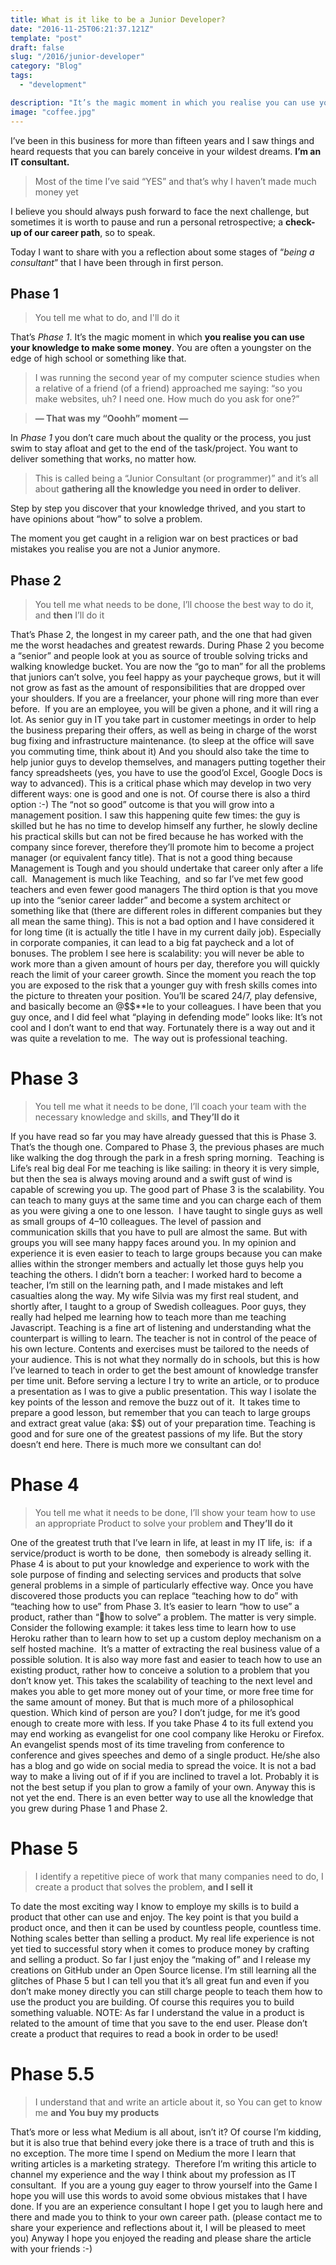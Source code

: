 ```yaml
---
title: What is it like to be a Junior Developer?
date: "2016-11-25T06:21:37.121Z"
template: "post"
draft: false
slug: "/2016/junior-developer"
category: "Blog"
tags:
  - "development"

description: "It’s the magic moment in which you realise you can use your knowledge to make some money."
image: "coffee.jpg"
---
```


I’ve been in this business for more than fifteen years and I saw things and heard requests that you can barely conceive in your wildest dreams. 
**I’m an IT consultant.**

> Most of the time I’ve said “YES”
> and that’s why I haven’t made much money yet

I believe you should always push forward to face the next challenge, but sometimes it is worth to pause and run a personal retrospective; a **check-up of our career path**, so to speak.

Today I want to share with you a reflection about some stages of “_being a consultant_” that I have been through in first person.

## Phase 1

> You tell me what to do,
> and I'll do it

That’s _Phase 1_. It’s the magic moment in which **you realise you can use your knowledge to make some money**. You are often a youngster on the edge of high school or something like that.

> I was running the second year of my computer science studies when a relative of a friend (of a friend) approached me saying: “so you make websites, uh? I need one. How much do you ask for one?”

> **— That was my “Ooohh” moment —**

In _Phase 1_ you don’t care much about the quality or the process, you just swim to stay afloat and get to the end of the task/project. You want to deliver something that works, no matter how.

>This is called being a “Junior Consultant (or programmer)” and it’s all about **gathering all the knowledge you need in order to deliver**.

Step by step you discover that your knowledge thrived, and you start to have opinions about “how” to solve a problem.

The moment you get caught in a religion war on best practices or bad mistakes you realise you are not a Junior anymore.

## Phase 2

> You tell me what needs to be done, 
> I’ll choose the best way to do it, 
> and **then** I’ll do it

That’s Phase 2, the longest in my career path, and the one that had given me the worst headaches and greatest rewards. During Phase 2 you become a “senior” and people look at you as source of trouble solving tricks and walking knowledge bucket.
You are now the “go to man” for all the problems that juniors can’t solve, you feel happy as your paycheque grows, but it will not grow as fast as the amount of responsibilities that are dropped over your shoulders.
If you are a freelancer, your phone will ring more than ever before. 
If you are an employee, you will be given a phone, and it will ring a lot.
As senior guy in IT you take part in customer meetings in order to help the business preparing their offers, as well as being in charge of the worst bug fixing and infrastructure maintenance. (to sleep at the office will save you commuting time, think about it)
And you should also take the time to help junior guys to develop themselves, and managers putting together their fancy spreadsheets (yes, you have to use the good’ol Excel, Google Docs is way to advanced).
This is a critical phase which may develop in two very different ways: one is good and one is not. Of course there is also a third option :-)
The “not so good” outcome is that you will grow into a management position.
I saw this happening quite few times: the guy is skilled but he has no time to develop himself any further, he slowly decline his practical skills but can not be fired because he has worked with the company since forever, therefore they’ll promote him to become a project manager (or equivalent fancy title).
That is not a good thing because Management is Tough and you should undertake that career only after a life call. 
Management is much like Teaching, 
and so far I’ve met few good teachers
and even fewer good managers
The third option is that you move up into the “senior career ladder” and become a system architect or something like that (there are different roles in different companies but they all mean the same thing).
This is not a bad option and I have considered it for long time (it is actually the title I have in my current daily job). Especially in corporate companies, it can lead to a big fat paycheck and a lot of bonuses.
The problem I see here is scalability: you will never be able to work more than a given amount of hours per day, therefore you will quickly reach the limit of your career growth. Since the moment you reach the top you are exposed to the risk that a younger guy with fresh skills comes into the picture to threaten your position. You’ll be scared 24/7, play defensive, and basically become an @$$**le to your colleagues.
I have been that you guy once, and I did feel what “playing in defending mode” looks like: It’s not cool and I don’t want to end that way.
Fortunately there is a way out and it was quite a revelation to me. 
The way out is professional teaching.

# Phase 3

> You tell me what it needs to be done, 
> I’ll coach your team with the necessary knowledge and skills, 
> **and They’ll do it**

If you have read so far you may have already guessed that this is Phase 3. That’s the though one. Compared to Phase 3, the previous phases are much like walking the dog through the park in a fresh spring morning. 
Teaching is Life’s real big deal
For me teaching is like sailing: in theory it is very simple, but then the sea is always moving around and a swift gust of wind is capable of screwing you up.
The good part of Phase 3 is the scalability. You can teach to many guys at the same time and you can charge each of them as you were giving a one to one lesson. 
I have taught to single guys as well as small groups of 4–10 colleagues. The level of passion and communication skills that you have to pull are almost the same. But with groups you will see many happy faces around you.
In my opinion and experience it is even easier to teach to large groups because you can make allies within the stronger members and actually let those guys help you teaching the others.
I didn’t born a teacher: I worked hard to become a teacher, I’m still on the learning path, and I made mistakes and left casualties along the way.
My wife Silvia was my first real student, and shortly after,  I taught to a group of Swedish colleagues. Poor guys, they really had helped me learning how to teach more than me teaching Javascript.
Teaching is a fine art of listening and understanding what the counterpart is willing to learn. The teacher is not in control of the peace of his own lecture. Contents and exercises must be tailored to the needs of your audience.
This is not what they normally do in schools, but this is how I’ve learned to teach in order to get the best amount of knowledge transfer per time unit.
Before serving a lecture I try to write an article, or to produce a presentation as I was to give a public presentation. This way  I  isolate the key points of the lesson and remove the buzz out of it. 
It takes time to prepare a good lesson, but remember that you can teach to large groups and extract great value (aka: $$) out of your preparation time.
Teaching is good and for sure one of the greatest passions of my life. But the story doesn’t end here. There is much more we consultant can do!

# Phase 4

> You tell me what it needs to be done, 
> I’ll show your team how to use an appropriate Product to solve your problem
> **and They’ll do it**

One of the greatest truth that I’ve learn in life, at least in my IT life, is: 
if a service/product is worth to be done, 
then somebody is already selling it.
Phase 4 is about to put your knowledge and experience to work with the sole purpose of finding and selecting services and products that solve general problems in a simple of particularly effective way.
Once you have discovered those products you can replace “teaching how to do” with “teaching how to use” from Phase 3.
It’s easier to learn “how to use” a product,
rather than “how to solve” a problem.
The matter is very simple. Consider the following example: it takes less time to learn how to use Heroku rather than to learn how to set up a custom deploy mechanism on a self hosted machine. 
It’s a matter of extracting the real business value of a possible solution.
It is also way more fast and easier to teach how to use an existing product, rather how to conceive a solution to a problem that you don’t know yet.
This takes the scalability of teaching to the next level and makes you able to get more money out of your time, or more free time for the same amount of money. But that is much more of a philosophical question. Which kind of person are you? I don’t judge, for me it’s good enough to create more with less.
If you take Phase 4 to its full extend you may end working as evangelist for one cool company like Heroku or Firefox.
An evangelist spends most of its time traveling from conference to conference and gives speeches and demo of a single product. He/she also has a blog and go wide on social media to spread the voice. It is not a bad way to make a living out of if if you are inclined to travel a lot. Probably it is not the best setup if you plan to grow a family of your own.
Anyway this is not yet the end. There is an even better way to use all the knowledge that you grew during Phase 1 and Phase 2.

# Phase 5

> I identify a repetitive piece of work that many companies need to do,
> I create a product that solves the problem, 
> **and I sell it**

To date the most exciting way I know to employe my skills is to build a product that other can use and enjoy. The key point is that you build a product once, and then it can be used by countless people, countless time.
Nothing scales better than selling a product.
My real life experience is not yet tied to successful story when it comes to produce money by crafting and selling a product. So far I just enjoy the “making of” and I release my creations on GitHub under an Open Source license.
I’m still learning all the glitches of Phase 5 but I can tell you that it’s all great fun and even if you don’t make money directly you can still charge people to teach them how to use the product you are building. Of course this requires you to build something valuable.
NOTE: As far I understand the value in a product is related to the amount of time that you save to the end user. Please don’t create a product that requires to read a book in order to be used!

# Phase 5.5

> I understand that and write an article about it,
> so You can get to know me 
> **and You buy my products**

That’s more or less what Medium is all about, isn’t it?
Of course I’m kidding, but it is also true that behind every joke there is a trace of truth and this is no exception. The more time I spend on Medium the more I learn that writing articles is a marketing strategy. 
Therefore I’m writing this article to channel my experience and the way I think about my profession as IT consultant. 
If you are a young guy eager to throw yourself into the Game I hope you will use this words to avoid some obvious mistakes that I have done.
If you are an experience consultant I hope I get you to laugh here and there and made you to think to your own career path. (please contact me to share your experience and reflections about it, I will be pleased to meet you)
Anyway I hope you enjoyed the reading and please share the article with your friends :-)